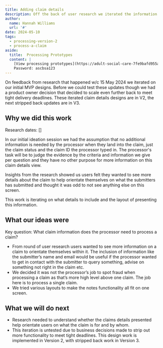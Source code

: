 ```yaml
---
title: Adding claim details
description: Off the back of user research we iterated the information we were providing the processor on the claim and organisation. 
author:
  name: Hannah Williams
  url: '#'
date: 2024-05-10
tags:
  - processing-version-2
  - process-a-claim
aside:
  title:  Processing Prototypes
  content: |
    [View processing prototypes](https://adult-social-care-7fe9bafd955a.herokuapp.com/version-index?area=Processing) 
    Password: ascbsa123
---
```


On feedback from research that happened w/c 15 May 2024 we iterated on our initial MVP designs. Before we could test these updates though we had a product owner decision that decided to scale even further back to meet tight delivery deadlines. These iterated claim details designs are in V2, the next stripped back updates are in V3.

## Why we did this work

Research dates: []

In our initial ideation session we had the assumption that no additional information is needed by the processor when they land into the claim, just the claim status and the claim ID the processor typed in. The processor's task will be to judge the evidence by the criteria and information we give per question and they have no other purpose for more information on this claim details view.

Insights from the research showed us users felt they wanted to see more details about the claim to help orientate themselves on what the submitters has submitted and thought it was odd to not see anything else on this screen. 

This work is iterating on what details to include and the layout of presenting this information. 

## What our ideas were

Key question: What claim information does the processor need to process a claim?

- From round of user research users wanted to see more information on a claim to orientate themselves within it. The inclusion of information like the submitter’s name and email would be useful if the processor wanted to get in contact with the submitter to query something, advise on something not right in the claim etc. 
- We decided it was not the processor’s job to spot fraud when processing a claim as that’s more high level above one claim. The job here is to process a single claim. 
- We tried various layouts to make the notes functionality all fit on one screen.


## What we will do next
- Research needed to understand whether the claims details presented help orientate users on what the claim is for and by whom.
- This iteration is untested due to business decisions made to strip out more functionality to meet tight deadlines. This design work is implemented in Version 2, with stripped back work in Version 3.
